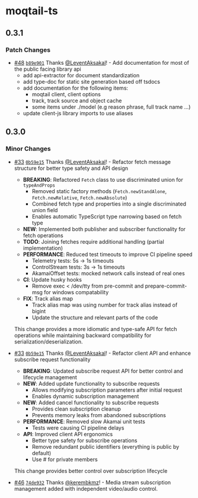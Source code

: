 # moqtail-ts

## 0.3.1

### Patch Changes

- [#48](https://github.com/streaming-university/moqtail/pull/48) [`b89e901`](https://github.com/streaming-university/moqtail/commit/b89e901bcce0d70d5d07ae9baaccafefbe757550) Thanks [@LeventAksakal](https://github.com/LeventAksakal)! - Add documentation for most of the public facing library api
  - add api-extractor for document standardization
  - add type-doc for static site generation based off tsdocs
  - add documentation for the following items:
    - moqtail client, client options
    - track, track source and object cache
    - some items under ./model (e.g reason phrase, full track name ...)
  - update client-js library imports to use aliases

## 0.3.0

### Minor Changes

- [#33](https://github.com/streaming-university/moqtail/pull/33) [`0b59e15`](https://github.com/streaming-university/moqtail/commit/0b59e1582aca3eb307e75097b4a3716971dd523d) Thanks [@LeventAksakal](https://github.com/LeventAksakal)! - Refactor fetch message structure for better type safety and API design
  - **BREAKING**: Refactored `Fetch` class to use discriminated union for `typeAndProps`
    - Removed static factory methods (`Fetch.newStandAlone`, `Fetch.newRelative`, `Fetch.newAbsolute`)
    - Combined fetch type and properties into a single discriminated union field
    - Enables automatic TypeScript type narrowing based on fetch type
  - **NEW**: Implemented both publisher and subscriber functionality for fetch operations
  - **TODO**: Joining fetches require additional handling (partial implementation)
  - **PERFORMANCE**: Reduced test timeouts to improve CI pipeline speed
    - Telemetry tests: 5s → 1s timeouts
    - ControlStream tests: 3s → 1s timeouts
    - AkamaiOffset tests: mocked network calls instead of real ones
  - **CI**: Update husky hooks
    - Remove exec < /dev/tty from pre-commit and prepare-commit-msg for windows compatability
  - **FIX**: Track alias map
    - Track alias map was using number for track alias instead of bigint
    - Update the structure and relevant parts of the code

  This change provides a more idiomatic and type-safe API for fetch operations while maintaining backward compatibility for serialization/deserialization.

- [#33](https://github.com/streaming-university/moqtail/pull/33) [`0b59e15`](https://github.com/streaming-university/moqtail/commit/0b59e1582aca3eb307e75097b4a3716971dd523d) Thanks [@LeventAksakal](https://github.com/LeventAksakal)! - Refactor client API and enhance subscribe request functionality
  - **BREAKING**: Updated subscribe request API for better control and lifecycle management
  - **NEW**: Added update functionality to subscribe requests
    - Allows modifying subscription parameters after initial request
    - Enables dynamic subscription management
  - **NEW**: Added cancel functionality to subscribe requests
    - Provides clean subscription cleanup
    - Prevents memory leaks from abandoned subscriptions
  - **PERFORMANCE**: Removed slow Akamai unit tests
    - Tests were causing CI pipeline delays
  - **API**: Improved client API ergonomics
    - Better type safety for subscribe operations
    - Remove redundant public identifiers (everything is public by default)
    - Use # for private members

  This change provides better control over subscription lifecycle

- [#46](https://github.com/streaming-university/moqtail/pull/46) [`74de932`](https://github.com/streaming-university/moqtail/commit/74de932bfd6d002b350eda1e09208ca39975d745) Thanks [@kerembkmz](https://github.com/kerembkmz)! - Media stream subscription management added with independent video/audio control.
